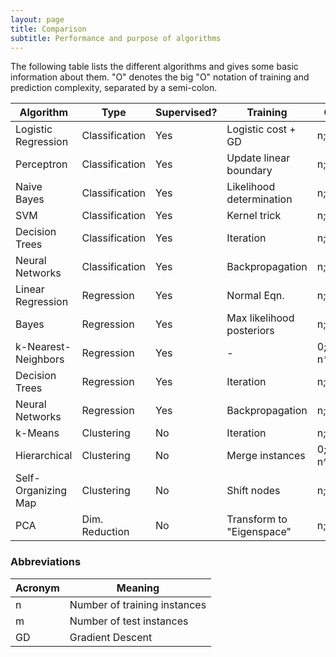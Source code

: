 ```yaml
---
layout: page
title: Comparison
subtitle: Performance and purpose of algorithms
---
```


The following table lists the different algorithms and gives some basic information about them. "O" denotes the big "O" notation of training and prediction complexity, separated by a semi-colon.

Algorithm               | Type            | Supervised? | Training                  | O      | Online?   
---------               | -----           | ----------- | -------                   | ----   | -------
Logistic Regression     | Classification  | Yes         | Logistic cost + GD        | n; m   | No
Perceptron              | Classification  | Yes         | Update linear boundary    | n; m   | Yes
Naive Bayes             | Classification  | Yes         | Likelihood determination  | n; m   | No
SVM                     | Classification  | Yes         | Kernel trick              | n; m   | No
Decision Trees          | Classification  | Yes         | Iteration                 | n; m   | No
Neural Networks         | Classification  | Yes         | Backpropagation           | n; m   | No
Linear Regression       | Regression      | Yes         | Normal Eqn.               | n; m   | No
Bayes                   | Regression      | Yes         | Max likelihood posteriors | n; m   | No
k-Nearest-Neighbors     | Regression      | Yes         | -                         | 0; n*m | Yes
Decision Trees          | Regression      | Yes         | Iteration                 | n; m   | No
Neural Networks         | Regression      | Yes         | Backpropagation           | n; m   | No
k-Means                 | Clustering      | No          | Iteration                 | n; m   | No
Hierarchical            | Clustering      | No          | Merge instances           | 0; n^2 | No
Self-Organizing Map     | Clustering      | No          | Shift nodes               | n; m   | No
PCA                     | Dim. Reduction  | No          | Transform to "Eigenspace" | n; m   | No

### Abbreviations

| Acronym          | Meaning                      |
| ---------        | -----                        |
| n                | Number of training instances |
| m                | Number of test instances     |
| GD               | Gradient Descent             |

